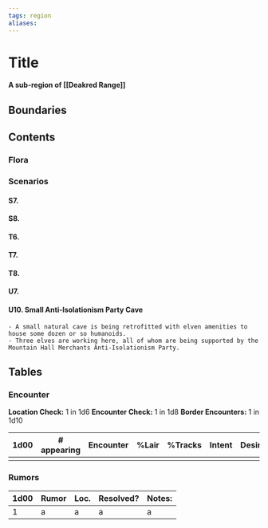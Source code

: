 ```yaml
---
tags: region
aliases:
---
```

# Title
#### A sub-region of [[Deakred Range]]
## Boundaries
## Contents
### Flora
### Scenarios
#### S7.
#### S8.
#### T6.
#### T7.
#### T8.
#### U7.
#### U10. Small Anti-Isolationism Party Cave
	- A small natural cave is being retrofitted with elven amenities to house some dozen or so humanoids. 
	- Three elves are working here, all of whom are being supported by the Mountain Hall Merchants Anti-Isolationism Party.

## Tables
### Encounter
**Location Check:** 1 in 1d6
**Encounter Check:** 1 in 1d8
**Border Encounters:** 1 in 1d10


| 1d00 | # appearing | Encounter | %Lair | %Tracks | Intent | Desire |
| ---- | ----------- | --------- | ----- | ------- | ------ | ------ |
|      |             |           |       |         |        |        |

### Rumors
| 1d00 | Rumor | Loc. | Resolved? | Notes: |
|------|-------|------|-----------|--------|
| 1    | a     | a    | a         | a      |